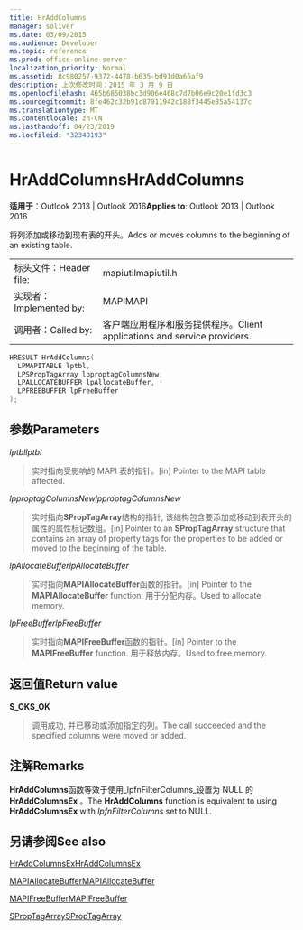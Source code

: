 ```yaml
---
title: HrAddColumns
manager: soliver
ms.date: 03/09/2015
ms.audience: Developer
ms.topic: reference
ms.prod: office-online-server
localization_priority: Normal
ms.assetid: 8c980257-9372-4478-b635-bd91d0a66af9
description: 上次修改时间：2015 年 3 月 9 日
ms.openlocfilehash: 465b685038bc3d906e468c7d7b06e9c20e1fd3c3
ms.sourcegitcommit: 8fe462c32b91c87911942c188f3445e85a54137c
ms.translationtype: MT
ms.contentlocale: zh-CN
ms.lasthandoff: 04/23/2019
ms.locfileid: "32348193"
---
```

# <a name="hraddcolumns"></a><span data-ttu-id="ffc23-103">HrAddColumns</span><span class="sxs-lookup"><span data-stu-id="ffc23-103">HrAddColumns</span></span>

  
  
<span data-ttu-id="ffc23-104">**适用于**：Outlook 2013 | Outlook 2016</span><span class="sxs-lookup"><span data-stu-id="ffc23-104">**Applies to**: Outlook 2013 | Outlook 2016</span></span> 
  
<span data-ttu-id="ffc23-105">将列添加或移动到现有表的开头。</span><span class="sxs-lookup"><span data-stu-id="ffc23-105">Adds or moves columns to the beginning of an existing table.</span></span>
  
|||
|:-----|:-----|
|<span data-ttu-id="ffc23-106">标头文件：</span><span class="sxs-lookup"><span data-stu-id="ffc23-106">Header file:</span></span>  <br/> |<span data-ttu-id="ffc23-107">mapiutil</span><span class="sxs-lookup"><span data-stu-id="ffc23-107">mapiutil.h</span></span>  <br/> |
|<span data-ttu-id="ffc23-108">实现者：</span><span class="sxs-lookup"><span data-stu-id="ffc23-108">Implemented by:</span></span>  <br/> |<span data-ttu-id="ffc23-109">MAPI</span><span class="sxs-lookup"><span data-stu-id="ffc23-109">MAPI</span></span>  <br/> |
|<span data-ttu-id="ffc23-110">调用者：</span><span class="sxs-lookup"><span data-stu-id="ffc23-110">Called by:</span></span>  <br/> |<span data-ttu-id="ffc23-111">客户端应用程序和服务提供程序。</span><span class="sxs-lookup"><span data-stu-id="ffc23-111">Client applications and service providers.</span></span>  <br/> |
   
```cpp
HRESULT HrAddColumns(
  LPMAPITABLE lptbl,
  LPSPropTagArray lpproptagColumnsNew,
  LPALLOCATEBUFFER lpAllocateBuffer,
  LPFREEBUFFER lpFreeBuffer
);
```

## <a name="parameters"></a><span data-ttu-id="ffc23-112">参数</span><span class="sxs-lookup"><span data-stu-id="ffc23-112">Parameters</span></span>

 <span data-ttu-id="ffc23-113">_lptbl_</span><span class="sxs-lookup"><span data-stu-id="ffc23-113">_lptbl_</span></span>
  
> <span data-ttu-id="ffc23-114">实时指向受影响的 MAPI 表的指针。</span><span class="sxs-lookup"><span data-stu-id="ffc23-114">[in] Pointer to the MAPI table affected.</span></span>
    
 <span data-ttu-id="ffc23-115">_lpproptagColumnsNew_</span><span class="sxs-lookup"><span data-stu-id="ffc23-115">_lpproptagColumnsNew_</span></span>
  
> <span data-ttu-id="ffc23-116">实时指向**SPropTagArray**结构的指针, 该结构包含要添加或移动到表开头的属性的属性标记数组。</span><span class="sxs-lookup"><span data-stu-id="ffc23-116">[in] Pointer to an **SPropTagArray** structure that contains an array of property tags for the properties to be added or moved to the beginning of the table.</span></span> 
    
 <span data-ttu-id="ffc23-117">_lpAllocateBuffer_</span><span class="sxs-lookup"><span data-stu-id="ffc23-117">_lpAllocateBuffer_</span></span>
  
> <span data-ttu-id="ffc23-118">实时指向**MAPIAllocateBuffer**函数的指针。</span><span class="sxs-lookup"><span data-stu-id="ffc23-118">[in] Pointer to the **MAPIAllocateBuffer** function.</span></span> <span data-ttu-id="ffc23-119">用于分配内存。</span><span class="sxs-lookup"><span data-stu-id="ffc23-119">Used to allocate memory.</span></span> 
    
 <span data-ttu-id="ffc23-120">_lpFreeBuffer_</span><span class="sxs-lookup"><span data-stu-id="ffc23-120">_lpFreeBuffer_</span></span>
  
> <span data-ttu-id="ffc23-121">实时指向**MAPIFreeBuffer**函数的指针。</span><span class="sxs-lookup"><span data-stu-id="ffc23-121">[in] Pointer to the **MAPIFreeBuffer** function.</span></span> <span data-ttu-id="ffc23-122">用于释放内存。</span><span class="sxs-lookup"><span data-stu-id="ffc23-122">Used to free memory.</span></span> 
    
## <a name="return-value"></a><span data-ttu-id="ffc23-123">返回值</span><span class="sxs-lookup"><span data-stu-id="ffc23-123">Return value</span></span>

 <span data-ttu-id="ffc23-124">**S_OK**</span><span class="sxs-lookup"><span data-stu-id="ffc23-124">**S_OK**</span></span>
  
> <span data-ttu-id="ffc23-125">调用成功, 并已移动或添加指定的列。</span><span class="sxs-lookup"><span data-stu-id="ffc23-125">The call succeeded and the specified columns were moved or added.</span></span>
    
## <a name="remarks"></a><span data-ttu-id="ffc23-126">注解</span><span class="sxs-lookup"><span data-stu-id="ffc23-126">Remarks</span></span>

<span data-ttu-id="ffc23-127">**HrAddColumns**函数等效于使用_lpfnFilterColumns_设置为 NULL 的**HrAddColumnsEx** 。</span><span class="sxs-lookup"><span data-stu-id="ffc23-127">The **HrAddColumns** function is equivalent to using **HrAddColumnsEx** with  _lpfnFilterColumns_ set to NULL.</span></span> 
  
## <a name="see-also"></a><span data-ttu-id="ffc23-128">另请参阅</span><span class="sxs-lookup"><span data-stu-id="ffc23-128">See also</span></span>



[<span data-ttu-id="ffc23-129">HrAddColumnsEx</span><span class="sxs-lookup"><span data-stu-id="ffc23-129">HrAddColumnsEx</span></span>](hraddcolumnsex.md)
  
[<span data-ttu-id="ffc23-130">MAPIAllocateBuffer</span><span class="sxs-lookup"><span data-stu-id="ffc23-130">MAPIAllocateBuffer</span></span>](mapiallocatebuffer.md)
  
[<span data-ttu-id="ffc23-131">MAPIFreeBuffer</span><span class="sxs-lookup"><span data-stu-id="ffc23-131">MAPIFreeBuffer</span></span>](mapifreebuffer.md)
  
[<span data-ttu-id="ffc23-132">SPropTagArray</span><span class="sxs-lookup"><span data-stu-id="ffc23-132">SPropTagArray</span></span>](sproptagarray.md)

